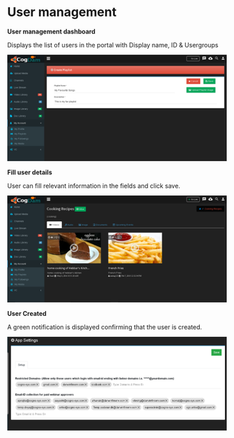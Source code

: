 # User management

**User management dashboard**

Displays the list of users in the portal with Display name, ID & Usergroups

![](../../.gitbook/assets/image%20%28147%29.png)

**Fill user details**

User can fill relevant information in the fields and click save.

![](../../.gitbook/assets/image%20%2828%29.png)

**User Created**

A green notification is displayed confirming that the user is created.

![](../../.gitbook/assets/image%20%28146%29.png)

